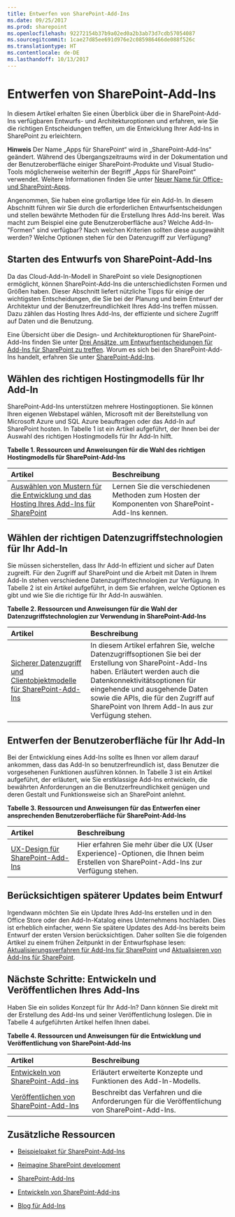 ```yaml
---
title: Entwerfen von SharePoint-Add-Ins
ms.date: 09/25/2017
ms.prod: sharepoint
ms.openlocfilehash: 92272154b37b9a02ed0a2b3ab73d7cdb57054087
ms.sourcegitcommit: 1cae27d85ee691d976e2c085986466de088f526c
ms.translationtype: HT
ms.contentlocale: de-DE
ms.lasthandoff: 10/13/2017
---
```

# <a name="design-sharepoint-add-ins"></a>Entwerfen von SharePoint-Add-Ins
In diesem Artikel erhalten Sie einen Überblick über die in SharePoint-Add-Ins verfügbaren Entwurfs- und Architekturoptionen und erfahren, wie Sie die richtigen Entscheidungen treffen, um die Entwicklung Ihrer Add-Ins in SharePoint zu erleichtern.
 

 **Hinweis** Der Name „Apps für SharePoint“ wird in „SharePoint-Add-Ins“ geändert. Während des Übergangszeitraums wird in der Dokumentation und der Benutzeroberfläche einiger SharePoint-Produkte und Visual Studio-Tools möglicherweise weiterhin der Begriff „Apps für SharePoint“ verwendet. Weitere Informationen finden Sie unter [Neuer Name für Office- und SharePoint-Apps](new-name-for-apps-for-sharepoint.md#bk_newname).
 

Angenommen, Sie haben eine großartige Idee für ein Add-In. In diesem Abschnitt führen wir Sie durch die erforderlichen Entwurfsentscheidungen und stellen bewährte Methoden für die Erstellung Ihres Add-Ins bereit. Was macht zum Beispiel eine gute Benutzeroberfläche aus? Welche Add-In-"Formen" sind verfügbar? Nach welchen Kriterien sollten diese ausgewählt werden? Welche Optionen stehen für den Datenzugriff zur Verfügung? 
 

## <a name="start-designing-sharepoint-add-ins"></a>Starten des Entwurfs von SharePoint-Add-Ins
<a name="SP15Design_Startdesigning"> </a>

Da das Cloud-Add-In-Modell in SharePoint so viele Designoptionen ermöglicht, können SharePoint-Add-Ins die unterschiedlichsten Formen und Größen haben. Dieser Abschnitt liefert nützliche Tipps für einige der wichtigsten Entscheidungen, die Sie bei der Planung und beim Entwurf der Architektur und der Benutzerfreundlichkeit Ihres Add-Ins treffen müssen. Dazu zählen das Hosting Ihres Add-Ins, der effiziente und sichere Zugriff auf Daten und die Benutzung.
 

 
Eine Übersicht über die Design- und Architekturoptionen für SharePoint-Add-Ins finden Sie unter  [Drei Ansätze, um Entwurfsentscheidungen für Add-Ins für SharePoint zu treffen](three-ways-to-think-about-design-options-for-sharepoint-add-ins.md). Worum es sich bei den SharePoint-Add-Ins handelt, erfahren Sie unter  [SharePoint-Add-Ins](sharepoint-add-ins.md).
 

 

## <a name="choose-the-right-hosting-model-for-your-add-in"></a>Wählen des richtigen Hostingmodells für Ihr Add-In
<a name="SP15Design_Hostingmodel"> </a>

SharePoint-Add-Ins unterstützen mehrere Hostingoptionen. Sie können Ihren eigenen Webstapel wählen, Microsoft mit der Bereitstellung von Microsoft Azure und SQL Azure beauftragen oder das Add-In auf SharePoint hosten. In Tabelle 1 ist ein Artikel aufgeführt, der Ihnen bei der Auswahl des richtigen Hostingmodells für Ihr Add-In hilft.
 

 

**Tabelle 1. Ressourcen und Anweisungen für die Wahl des richtigen Hostingmodells für SharePoint-Add-Ins**


|**Artikel**|**Beschreibung**|
|:-----|:-----|
| [Auswählen von Mustern für die Entwicklung und das Hosting Ihres Add-Ins für SharePoint](choose-patterns-for-developing-and-hosting-your-sharepoint-add-in.md)|Lernen Sie die verschiedenen Methoden zum Hosten der Komponenten von SharePoint-Add-Ins kennen.|

## <a name="choose-the-right-data-access-technologies-for-your-add-in"></a>Wählen der richtigen Datenzugriffstechnologien für Ihr Add-In
<a name="SP15Design_Dataaccess"> </a>

Sie müssen sicherstellen, dass Ihr Add-In effizient und sicher auf Daten zugreift. Für den Zugriff auf SharePoint und die Arbeit mit Daten in Ihrem Add-In stehen verschiedene Datenzugriffstechnologien zur Verfügung. In Tabelle 2 ist ein Artikel aufgeführt, in dem Sie erfahren, welche Optionen es gibt und wie Sie die richtige für Ihr Add-In auswählen. 
 

 

**Tabelle 2. Ressourcen und Anweisungen für die Wahl der Datenzugriffstechnologien zur Verwendung in SharePoint-Add-Ins**


|**Artikel**|**Beschreibung**|
|:-----|:-----|
| [Sicherer Datenzugriff und Clientobjektmodelle für SharePoint-Add-Ins](secure-data-access-and-client-object-models-for-sharepoint-add-ins.md)| In diesem Artikel erfahren Sie, welche Datenzugriffsoptionen Sie bei der Erstellung von SharePoint-Add-Ins haben. Erläutert werden auch die Datenkonnektivitätsoptionen für eingehende und ausgehende Daten sowie die APIs, die für den Zugriff auf SharePoint von Ihrem Add-In aus zur Verfügung stehen.|

## <a name="design-the-ux-for-your-add-in"></a>Entwerfen der Benutzeroberfläche für Ihr Add-In
<a name="SP15Design_UX"> </a>

Bei der Entwicklung eines Add-Ins sollte es Ihnen vor allem darauf ankommen, dass das Add-In so benutzerfreundlich ist, dass Benutzer die vorgesehenen Funktionen ausführen können. In Tabelle 3 ist ein Artikel aufgeführt, der erläutert, wie Sie erstklassige Add-Ins entwickeln, die bewährten Anforderungen an die Benutzerfreundlichkeit genügen und deren Gestalt und Funktionsweise sich an SharePoint anlehnt.
 

 

**Tabelle 3. Ressourcen und Anweisungen für das Entwerfen einer ansprechenden Benutzeroberfläche für SharePoint-Add-Ins**


|**Artikel**|**Beschreibung**|
|:-----|:-----|
| [UX-Design für SharePoint-Add-Ins](ux-design-for-sharepoint-add-ins.md)|Hier erfahren Sie mehr über die UX (User Experience)-Optionen, die Ihnen beim Erstellen von SharePoint-Add-Ins zur Verfügung stehen.|

## <a name="design-with-update-in-mind"></a>Berücksichtigen späterer Updates beim Entwurf
<a name="Upgrade"> </a>

Irgendwann möchten Sie ein Update Ihres Add-Ins erstellen und in den Office Store oder den Add-In-Katalog eines Unternehmens hochladen. Dies ist erheblich einfacher, wenn Sie spätere Updates des Add-Ins bereits beim Entwurf der ersten Version berücksichtigen. Daher sollten Sie die folgenden Artikel zu einem frühen Zeitpunkt in der Entwurfsphase lesen:  [Aktualisierungsverfahren für Add-Ins für SharePoint](sharepoint-add-ins-update-process.md) und [Aktualisieren von Add-Ins für SharePoint](update-sharepoint-add-ins.md). 
 

 

## <a name="next-steps-develop-and-publish-your-add-in"></a>Nächste Schritte: Entwickeln und Veröffentlichen Ihres Add-Ins
<a name="SP15Design_Next"> </a>

Haben Sie ein solides Konzept für Ihr Add-In? Dann können Sie direkt mit der Erstellung des Add-Ins und seiner Veröffentlichung loslegen. Die in Tabelle 4 aufgeführten Artikel helfen Ihnen dabei.
 

 

**Tabelle 4. Ressourcen und Anweisungen für die Entwicklung und Veröffentlichung von SharePoint-Add-Ins**


|**Artikel**|**Beschreibung**|
|:-----|:-----|
| [Entwickeln von SharePoint-Add-ins](develop-sharepoint-add-ins.md)|Erläutert erweiterte Konzepte und Funktionen des Add-In-Modells.|
| [Veröffentlichen von SharePoint-Add-Ins](publish-sharepoint-add-ins.md)|Beschreibt das Verfahren und die Anforderungen für die Veröffentlichung von SharePoint-Add-Ins.|

## <a name="additional-resources"></a>Zusätzliche Ressourcen
<a name="SP15Design_AddRes"> </a>


-  [Beispielpaket für SharePoint-Add-Ins](http://code.msdn.microsoft.com/office/Apps-for-SharePoint-sample-64c80184)
    
 
-  [Reimagine SharePoint development](http://msdn.microsoft.com/en-US/office/apps/dn133840)
    
 
-  [SharePoint-Add-Ins](sharepoint-add-ins.md)
    
 
-  [Entwickeln von SharePoint-Add-ins](develop-sharepoint-add-ins.md)
    
 
-  [Blog für Add-Ins](http://blogs.msdn.com/b/spoffapps)
    
 


